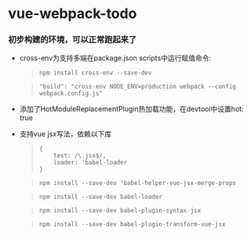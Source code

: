 # vue-webpack-todo
### 初步构建的环境，可以正常跑起来了
* cross-env为支持多端在package.json scripts中运行赋值命令:
    >     npm install cross-env --save-dev
    
    >     "build": "cross-env NODE_ENV=production webpack --config webpack.config.js"
* 添加了HotModuleReplacementPlugin热加载功能，在devtool中设置hot: true
* 支持vue jsx写法，依赖以下库
    >     {
    >         test: /\.jsx$/,
    >         loader: 'babel-loader
    >     }  
    
    >     npm install --save-dev "babel-helper-vue-jsx-merge-props
    
    >     npm install --save-dev babel-loader
    
    >     npm install --save-dev babel-plugin-syntax-jsx
    
    >     npm install --save-dev babel-plugin-transform-vue-jsx